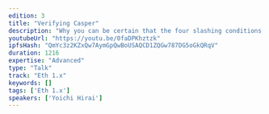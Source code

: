 ```yaml
---
edition: 3
title: "Verifying Casper"
description: "Why you can be certain that the four slashing conditions of Casper are enough to catch forks."
youtubeUrl: "https://youtu.be/0faDPKhztzk"
ipfsHash: "QmYc3z2KZxQw7AymGpQwBoUSAQCD1ZQGw787DG5oGkQRqV"
duration: 1216
expertise: "Advanced"
type: "Talk"
track: "Eth 1.x"
keywords: []
tags: ['Eth 1.x']
speakers: ['Yoichi Hirai']
---
```

